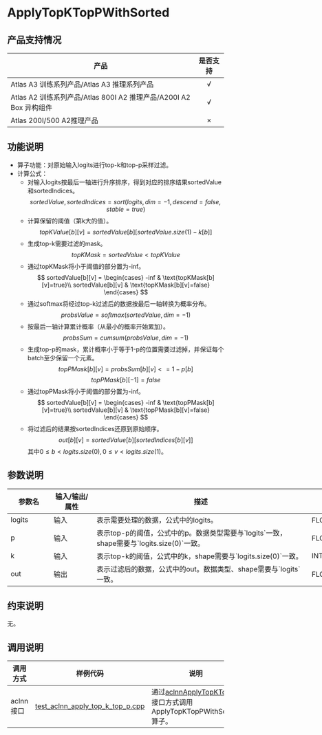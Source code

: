 # ApplyTopKTopPWithSorted

##  产品支持情况

| 产品 | 是否支持 |
| ---- | :----:|
|Atlas A3 训练系列产品/Atlas A3 推理系列产品|√|
|Atlas A2 训练系列产品/Atlas 800I A2 推理产品/A200I A2 Box 异构组件|√|
|Atlas 200I/500 A2推理产品|×|

## 功能说明

- 算子功能：对原始输入logits进行top-k和top-p采样过滤。
- 计算公式：
  - 对输入logits按最后一轴进行升序排序，得到对应的排序结果sortedValue和sortedIndices。
  $$sortedValue, sortedIndices = sort(logits, dim=-1, descend=false, stable=true)$$
  - 计算保留的阈值（第k大的值）。
  $$topKValue[b][v] = sortedValue[b][sortedValue.size(1) - k[b]]$$
  - 生成top-k需要过滤的mask。
  $$topKMask = sortedValue < topKValue$$
  - 通过topKMask将小于阈值的部分置为-inf。
  $$
  sortedValue[b][v] = 
  \begin{cases}
  -inf & \text{topKMask[b][v]=true}\\
  sortedValue[b][v] & \text{topKMask[b][v]=false}
  \end{cases}
  $$
  - 通过softmax将经过top-k过滤后的数据按最后一轴转换为概率分布。
  $$probsValue = softmax(sortedValue, dim=-1)$$
  - 按最后一轴计算累计概率（从最小的概率开始累加）。
  $$probsSum = cumsum(probsValue, dim=-1)$$
  - 生成top-p的mask，累计概率小于等于1-p的位置需要过滤掉，并保证每个batch至少保留一个元素。
  $$topPMask[b][v] = probsSum[b][v] <= 1-p[b]$$
  $$topPMask[b][-1] = false$$
  - 通过topPMask将小于阈值的部分置为-inf。
  $$
  sortedValue[b][v] = 
  \begin{cases}
  -inf & \text{topPMask[b][v]=true}\\
  sortedValue[b][v] & \text{topPMask[b][v]=false}
  \end{cases}
  $$
  - 将过滤后的结果按sortedIndices还原到原始顺序。
  $$out[b][v] = sortedValue[b][sortedIndices[b][v]]$$
  其中$0 \le b \lt logits.size(0), 0 \le v \lt logits.size(1)$。

## 参数说明

<table style="undefined;table-layout: fixed; width: 1050px"><colgroup>
  <col style="width: 100px">
  <col style="width: 100px">
  <col style="width: 500px">
  <col style="width: 250px">
  <col style="width: 100px">
  </colgroup>
  <thead>
    <tr>
      <th>参数名</th>
      <th>输入/输出/属性</th>
      <th>描述</th>
      <th>数据类型</th>
      <th>数据格式</th>
    </tr></thead>
  <tbody>
    <tr>
      <td>logits</td>
      <td>输入</td>
      <td>表示需要处理的数据，公式中的logits。</td>
      <td>FLOAT、FLOAT16、BFLOAT16</td>
      <td>ND</td>
    </tr>
    <tr>
      <td>p</td>
      <td>输入</td>
      <td>表示top-p的阈值，公式中的p。数据类型需要与`logits`一致，shape需要与`logits.size(0)`一致。</td>
      <td>FLOAT、FLOAT16、BFLOAT16</td>
      <td>ND</td>
    </tr>
    <tr>
      <td>k</td>
      <td>输入</td>
      <td>表示top-k的阈值，公式中的k，shape需要与`logits.size(0)`一致。</td>
      <td>INT32</td>
      <td>ND</td>
    </tr>
    <tr>
      <td>out</td>
      <td>输出</td>
      <td>表示过滤后的数据，公式中的out。数据类型、shape需要与`logits`一致。</td>
      <td>FLOAT、FLOAT16、BFLOAT16</td>
      <td>ND</td>
    </tr>
  </tbody></table>

## 约束说明
无。


## 调用说明

| 调用方式   | 样例代码           | 说明                                         |
| ---------------- | --------------------------- | --------------------------------------------------- |
| aclnn接口  | [test_aclnn_apply_top_k_top_p.cpp](examples/test_aclnn_apply_top_k_top_p.cpp) | 通过[aclnnApplyTopKTopP](docs/aclnnApplyTopKTopP.md)接口方式调用ApplyTopKTopPWithSorted算子。 |

